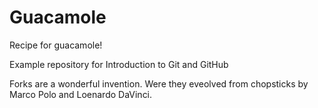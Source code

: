 # Guacamole

Recipe for guacamole!

Example repository for Introduction to Git and GitHub

Forks are a wonderful invention. Were they eveolved from chopsticks by Marco Polo and Loenardo DaVinci.
